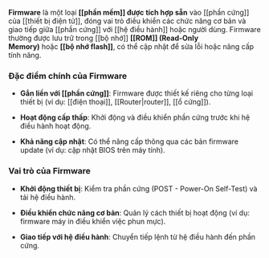 **Firmware** là một loại **[[phần mềm]] được tích hợp sẵn** vào [[phần cứng]] của [[thiết bị điện tử]], đóng vai trò điều khiển các chức năng cơ bản và giao tiếp giữa [[phần cứng]] với [[hệ điều hành]] hoặc người dùng. Firmware thường được lưu trữ trong [[bộ nhớ]] **[[ROM]] (Read-Only Memory)** hoặc **[[bộ nhớ flash]]**, có thể cập nhật để sửa lỗi hoặc nâng cấp tính năng.

### Đặc điểm chính của Firmware

- **Gắn liền với [[phần cứng]]**: Firmware được thiết kế riêng cho từng loại thiết bị (ví dụ: [[điện thoại]], [[Router|router]], [[ổ cứng]]).
    
- **Hoạt động cấp thấp**: Khởi động và điều khiển phần cứng trước khi hệ điều hành hoạt động.
    
- **Khả năng cập nhật**: Có thể nâng cấp thông qua các bản firmware update (ví dụ: cập nhật BIOS trên máy tính).

### Vai trò của Firmware

- **Khởi động thiết bị**: Kiểm tra phần cứng (POST - Power-On Self-Test) và tải hệ điều hành.
    
- **Điều khiển chức năng cơ bản**: Quản lý cách thiết bị hoạt động (ví dụ: firmware máy in điều khiển việc phun mực).
    
- **Giao tiếp với hệ điều hành**: Chuyển tiếp lệnh từ hệ điều hành đến phần cứng.
